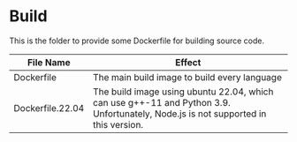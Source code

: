 # Build

This is the folder to provide some Dockerfile for building source code.

|File Name| Effect |
|---------|--------|
|Dockerfile| The main build image to build every language|
|Dockerfile.22.04| The build image using ubuntu 22.04, which can use g++-11 and Python 3.9. Unfortunately, Node.js is not supported in this version. |